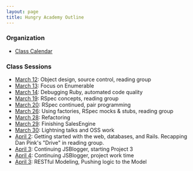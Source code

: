 ```yaml
---
layout: page
title: Hungry Academy Outline
---
```


### Organization

* [Class Calendar](https://www.google.com/calendar/b/0/embed?src=Y2FzaW1pcmNyZWF0aXZlLmNvbV81OW9xYjc5MmFiMTU1ZmkyajZvbG9kZDlwNEBncm91cC5jYWxlbmRhci5nb29nbGUuY29t&gsessionid=4uGp_6a8TT0ejyQ6vocanw)

### Class Sessions

* [March 12](sessions/20120312.html): Object design, source control, reading group
* [March 13](sessions/20120313.html): Focus on Enumerable
* [March 14](sessions/20120314.html): Debugging Ruby, automated code quality
* [March 19](sessions/20120319.html): RSpec concepts, reading group
* [March 20](sessions/20120320.html): RSpec continued, pair programming
* [March 26](sessions/20120326.html): Using factories, RSpec mocks & stubs, reading group
* [March 28](sessions/20120328.html): Refactoring
* [March 29](sessions/20120329.html): Finishing SalesEngine
* [March 30](sessions/20120330.html): Lightning talks and OSS work
* [April 2](sessions/20120402.html): Getting started with the web, databases, and Rails. Recapping Dan Pink's "Drive" in reading group.
* [April 3](sessions/20120403.html): Continuing JSBlogger, starting Project 3
* [April 4](sessions/20120404.html): Continuing JSBlogger, project work time
* [April 3](sessions/20120409.html): RESTful Modeling, Pushing logic to the Model